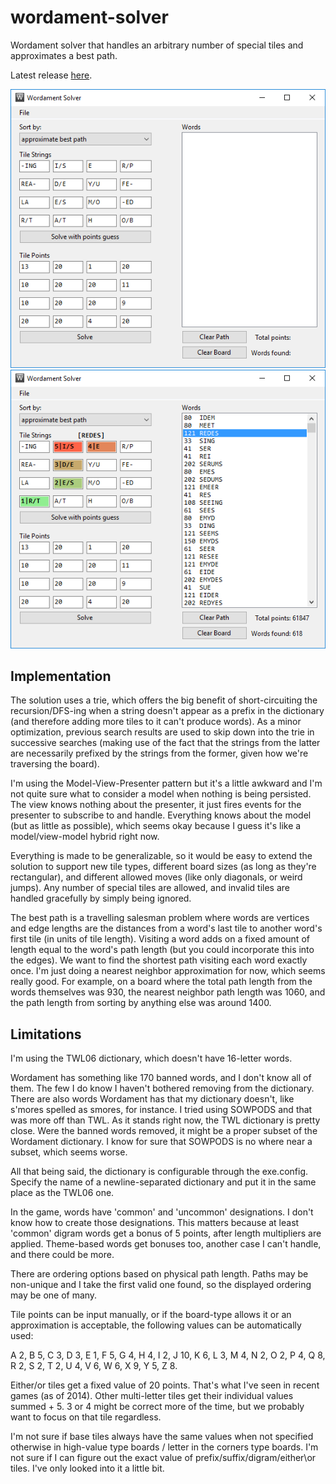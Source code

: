 wordament-solver
================

Wordament solver that handles an arbitrary number of special tiles and approximates a best path.

Latest release [here](https://github.com/davghouse/wordament-solver/releases/tag/v1.3.1).

![before](/Screenshots/BeforeSolving.png)
![after](/Screenshots/AfterSolving.png)

Implementation
--------------

The solution uses a trie, which offers the big benefit of short-circuiting the recursion/DFS-ing when a string doesn't appear as a prefix in the dictionary (and therefore adding more tiles to it can't produce words).
As a minor optimization, previous search results are used to skip down into the trie in successive searches (making use of the fact that the strings from the latter are necessarily prefixed by the strings from the former, given how we're traversing the board).

I'm using the Model-View-Presenter pattern but it's a little awkward and I'm not quite sure what to consider a model when nothing is being persisted.
The view knows nothing about the presenter, it just fires events for the presenter to subscribe to and handle. Everything knows about the model (but as little as possible), which seems okay because I guess it's like a model/view-model hybrid right now.

Everything is made to be generalizable, so it would be easy to extend the solution to support new tile types, different board sizes (as long as they're rectangular), and different allowed moves (like only diagonals, or weird jumps).
Any number of special tiles are allowed, and invalid tiles are handled gracefully by simply being ignored.

The best path is a travelling salesman problem where words are vertices and edge lengths are the distances from a word's last tile to another word's first tile (in units of tile length).
Visiting a word adds on a fixed amount of length equal to the word's path length (but you could incorporate this into the edges).
We want to find the shortest path visiting each word exactly once.
I'm just doing a nearest neighbor approximation for now, which seems really good.
For example, on a board where the total path length from the words themselves was 930, the nearest neighbor path length was 1060, and the path length from sorting by anything else was around 1400.

Limitations
-----------
I'm using the TWL06 dictionary, which doesn't have 16-letter words.

Wordament has something like 170 banned words, and I don't know all of them.
The few I do know I haven't bothered removing from the dictionary.
There are also words Wordament has that my dictionary doesn't, like s'mores spelled as smores, for instance.
I tried using SOWPODS and that was more off than TWL.
As it stands right now, the TWL dictionary is pretty close.
Were the banned words removed, it might be a proper subset of the Wordament dictionary.
I know for sure that SOWPODS is no where near a subset, which seems worse.

All that being said, the dictionary is configurable through the exe.config.
Specify the name of a newline-separated dictionary and put it in the same place as the TWL06 one.

In the game, words have 'common' and 'uncommon' designations.
I don't know how to create those designations.
This matters because at least 'common' digram words get a bonus of 5 points, after length multipliers are applied.
Theme-based words get bonuses too, another case I can't handle, and there could be more.

There are ordering options based on physical path length.
Paths may be non-unique and I take the first valid one found, so the displayed ordering may be one of many.

Tile points can be input manually, or if the board-type allows it or an approximation is acceptable, the following values can be automatically used:

A 2, B 5, C 3, D 3, E 1, F 5, G 4, H 4, I 2, J 10, K 6, L 3, M 4, N 2, O 2, P 4, Q 8, R 2, S 2, T 2, U 4, V 6, W 6, X 9, Y 5, Z 8.

Either/or tiles get a fixed value of 20 points.
That's what I've seen in recent games (as of 2014).
Other multi-letter tiles get their individual values summed + 5.
3 or 4 might be correct more of the time, but we probably want to focus on that tile regardless.

I'm not sure if base tiles always have the same values when not specified otherwise in high-value type boards / letter in the corners type boards.
I'm not sure if I can figure out the exact value of prefix/suffix/digram/either\or tiles.
I've only looked into it a little bit.
